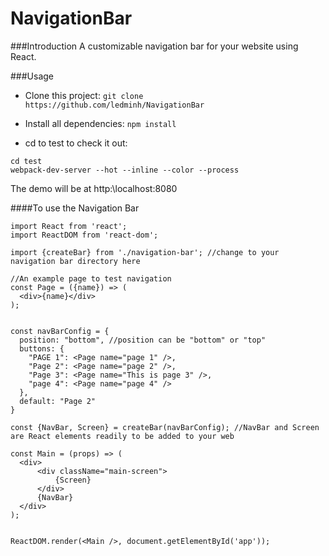 # NavigationBar

###Introduction
A customizable navigation bar for your website using React.

###Usage

* Clone this project: `git clone https://github.com/ledminh/NavigationBar`

* Install all dependencies: `npm install`

* cd to test to check it out:

```
cd test
webpack-dev-server --hot --inline --color --process
```

The demo will be at http:\\localhost:8080

####To use the Navigation Bar

```
import React from 'react';
import ReactDOM from 'react-dom';

import {createBar} from './navigation-bar'; //change to your navigation bar directory here

//An example page to test navigation
const Page = ({name}) => (
  <div>{name}</div>
);


const navBarConfig = {
  position: "bottom", //position can be "bottom" or "top"
  buttons: {
    "PAGE 1": <Page name="page 1" />,
    "Page 2": <Page name="page 2" />,
    "Page 3": <Page name="This is page 3" />,
    "page 4": <Page name="page 4" />
  },
  default: "Page 2"
}

const {NavBar, Screen} = createBar(navBarConfig); //NavBar and Screen are React elements readily to be added to your web

const Main = (props) => (
  <div>
      <div className="main-screen">
          {Screen}
      </div>
      {NavBar}
  </div>
);


ReactDOM.render(<Main />, document.getElementById('app'));
```
